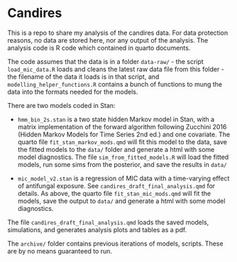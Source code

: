 # Candires

This is a repo to share my analysis of the candires data. For data protection 
reasons, no data are stored here, nor any output of the analysis. The analysis 
code is R code which contained in quarto documents.

The code assumes that the data is in a folder `data-raw/` - the script
`load_mic_data.R` loads and cleans the latest raw data file from this folder -
the filename of the data it loads is in that script, and
`modelling_helper_functions.R` contains a bunch of functions to mung the data
into the formats needed for the models.

There are two models coded in Stan:

- `hmm_bin_2s.stan` is a two state hidden Markov model in
Stan, with a matrix  implementation of the forward algorithm following Zucchini
2016 (Hidden Markov Models for Time Series 2nd ed.) and one covariate. The quarto file
`fit_stan_markov_mods.qmd` will fit this model to the data, save the fitted
models to the `data/` folder and generate a html with some model diagnostics.
The file `sim_from_fitted_models.R` will load the fitted models, run some sims
from the posterior, and save the results in `data/`

- `mic_model_v2.stan` is a regression of MIC data with a time-varying effect of
  antifungal exposure. See `candires_draft_final_analysis.qmd` for details. As
above, the quarto file `fit_stan_mic_mods.qmd` will fit the models, save the
output to `data/` and generate a html with some model diagnostics.

The file `candires_draft_final_analysis.qmd` loads the saved models,
simulations, and generates analysis plots and tables as a pdf.

The `archive/` folder contains previous iterations of models, scripts. These are
by no means guaranteed to run.

 

